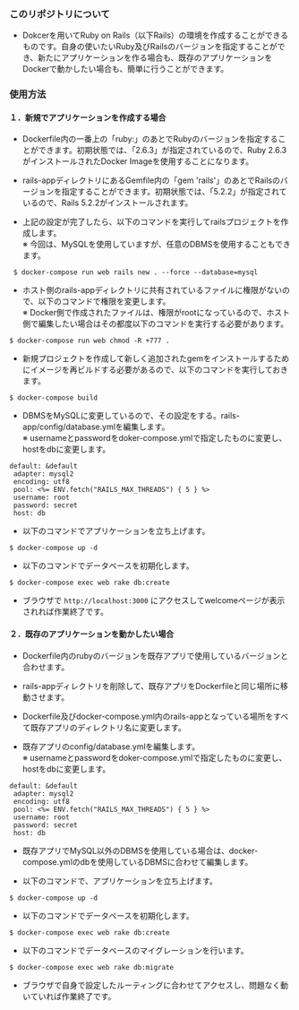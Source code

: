### このリポジトリについて

- Dokcerを用いてRuby on Rails（以下Rails）の環境を作成することができるものです。自身の使いたいRuby及びRailsのバージョンを指定することができ、新たにアプリケーションを作る場合も、既存のアプリケーションをDockerで動かしたい場合も、簡単に行うことができます。


### 使用方法


#### １．新規でアプリケーションを作成する場合

- Dockerfile内の一番上の「ruby:」のあとでRubyのバージョンを指定することができます。初期状態では、「2.6.3」が指定されているので、Ruby 2.6.3がインストールされたDocker Imageを使用することになります。

- rails-appディレクトリにあるGemfile内の「gem 'rails'」のあとでRailsのバージョンを指定することができます。初期状態では、「5.2.2」が指定されているので、Rails 5.2.2がインストールされます。

- 上記の設定が完了したら、以下のコマンドを実行してrailsプロジェクトを作成します。   
※ 今回は、MySQLを使用していますが、任意のDBMSを使用することもできます。

```
 $ docker-compose run web rails new . --force --database=mysql
 ```

 - ホスト側のrails-appディレクトリに共有されているファイルに権限がないので、以下のコマンドで権限を変更します。   
 ※ Docker側で作成されたファイルは、権限がrootになっているので、ホスト側で編集したい場合はその都度以下のコマンドを実行する必要があります。

 ```
 $ docker-compose run web chmod -R +777 .
 ```
 
 - 新規プロジェクトを作成して新しく追加されたgemをインストールするためにイメージを再ビルドする必要があるので、以下のコマンドを実行しておきます。
 
 ```
 $ docker-compose build
 ```

 - DBMSをMySQLに変更しているので、その設定をする。rails-app/config/database.ymlを編集します。   
 ※ usernameとpasswordをdoker-compose.ymlで指定したものに変更し、hostをdbに変更します。
 
 ```
 default: &default
  adapter: mysql2
  encoding: utf8
  pool: <%= ENV.fetch("RAILS_MAX_THREADS") { 5 } %>
  username: root
  password: secret
  host: db
 ```

- 以下のコマンドでアプリケーションを立ち上げます。

```
$ docker-compose up -d
```

- 以下のコマンドでデータベースを初期化します。

```
$ docker-compose exec web rake db:create
```

- ブラウザで `http://localhost:3000` にアクセスしてwelcomeページが表示されれば作業終了です。


#### ２．既存のアプリケーションを動かしたい場合

- Dockerfile内のrubyのバージョンを既存アプリで使用しているバージョンと合わせます。

- rails-appディレクトリを削除して、既存アプリをDockerfileと同じ場所に移動させます。

- Dockerfile及びdocker-compose.yml内のrails-appとなっている場所をすべて既存アプリのディレクトリ名に変更します。

- 既存アプリのconfig/database.ymlを編集します。  
 ※ usernameとpasswordをdoker-compose.ymlで指定したものに変更し、hostをdbに変更します。
 
 ```
 default: &default
  adapter: mysql2
  encoding: utf8
  pool: <%= ENV.fetch("RAILS_MAX_THREADS") { 5 } %>
  username: root
  password: secret
  host: db
 ```

 - 既存アプリでMySQL以外のDBMSを使用している場合は、docker-compose.ymlのdbを使用しているDBMSに合わせて編集します。

- 以下のコマンドで、アプリケーションを立ち上げます。

```
$ docker-compose up -d
```

- 以下のコマンドでデータベースを初期化します。

```
$ docker-compose exec web rake db:create
```

- 以下のコマンドでデータベースのマイグレーションを行います。

```
$ docker-compose exec web rake db:migrate
```

- ブラウザで自身で設定したルーティングに合わせてアクセスし、問題なく動いていれば作業終了です。
